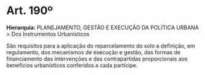 # Art. 190º

**Hierarquia:** PLANEJAMENTO, GESTÃO E EXECUÇÃO DA POLÍTICA URBANA > Dos Instrumentos Urbanísticos

São requisitos para a aplicação do reparcelamento do solo a definição, em regulamento, dos mecanismos de execução e gestão, das formas de financiamento das intervenções e das contrapartidas proporcionais aos benefícios urbanísticos conferidos a cada partícipe.






